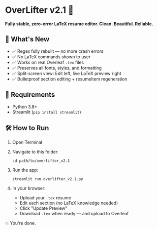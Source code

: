 
# OverLifter v2.1 🚀

**Fully stable, zero-error LaTeX resume editor. Clean. Beautiful. Reliable.**

## 🌟 What's New
- ✅ Regex fully rebuilt — no more crash errors
- ✅ No LaTeX commands shown to user
- ✅ Works on real Overleaf `.tex` files
- ✅ Preserves all fonts, styles, and formatting
- ✅ Split-screen view: Edit left, live LaTeX preview right
- ✅ Bulletproof section editing + resumeItem regeneration

## 🧰 Requirements
- Python 3.8+
- Streamlit (`pip install streamlit`)

## 🛠 How to Run
1. Open Terminal
2. Navigate to this folder:
   ```
   cd path/to/overlifter_v2.1
   ```
3. Run the app:
   ```
   streamlit run overlifter_v2.1.py
   ```

4. In your browser:
   - Upload your `.tex` resume
   - Edit each section (no LaTeX knowledge needed)
   - Click "Update Preview"
   - Download `.tex` when ready — and upload to Overleaf

💥 You're done.
